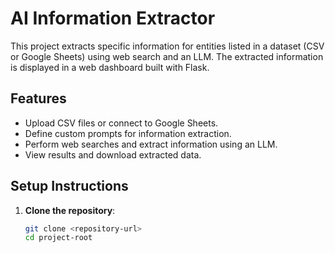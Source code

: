 # AI Information Extractor

This project extracts specific information for entities listed in a dataset (CSV or Google Sheets) using web search and an LLM. The extracted information is displayed in a web dashboard built with Flask.

## Features
- Upload CSV files or connect to Google Sheets.
- Define custom prompts for information extraction.
- Perform web searches and extract information using an LLM.
- View results and download extracted data.

## Setup Instructions

1. **Clone the repository**:
   ```bash
   git clone <repository-url>
   cd project-root